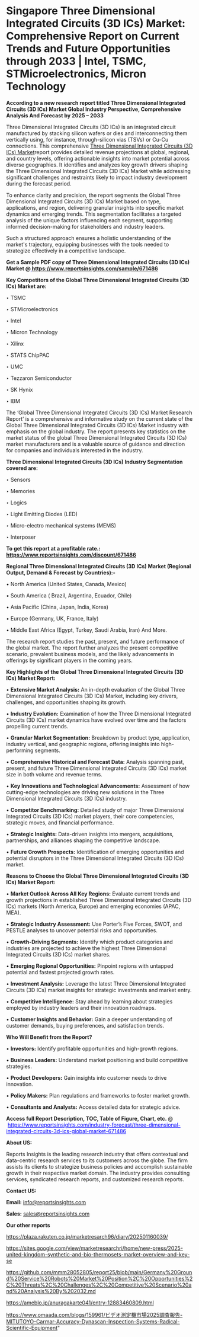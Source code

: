 # Singapore Three Dimensional Integrated Circuits (3D ICs) Market: Comprehensive Report on Current Trends and Future Opportunities through 2033 | Intel, TSMC, STMicroelectronics, Micron Technology

<strong>According to a new research report titled Three Dimensional Integrated Circuits (3D ICs) Market Global Industry Perspective, Comprehensive Analysis And Forecast by 2025 – 2033</strong>

Three Dimensional Integrated Circuits (3D ICs) is an integrated circuit manufactured by stacking silicon wafers or dies and interconnecting them vertically using, for instance, through-silicon vias (TSVs) or Cu-Cu connections. This comprehensive <a href=https://www.reportsinsights.com/sample/671486>Three Dimensional Integrated Circuits (3D ICs) Market</a>report provides detailed revenue projections at global, regional, and country levels, offering actionable insights into market potential across diverse geographies. It identifies and analyzes key growth drivers shaping the Three Dimensional Integrated Circuits (3D ICs) Market while addressing significant challenges and restraints likely to impact industry development during the forecast period.

To enhance clarity and precision, the report segments the Global Three Dimensional Integrated Circuits (3D ICs) Market based on type, applications, and region, delivering granular insights into specific market dynamics and emerging trends. This segmentation facilitates a targeted analysis of the unique factors influencing each segment, supporting informed decision-making for stakeholders and industry leaders.

Such a structured approach ensures a holistic understanding of the market's trajectory, equipping businesses with the tools needed to strategize effectively in a competitive landscape.

<strong>Get a Sample PDF copy of Three Dimensional Integrated Circuits (3D ICs) Market </strong><strong>@<a href=https://www.reportsinsights.com/sample/671486 style=color:#0000ff;> https://www.reportsinsights.com/sample/671486</a></strong></font>

<strong>Key Competitors of the Global Three Dimensional Integrated Circuits (3D ICs) Market are:</strong>

‣ TSMC

‣ STMicroelectronics

‣ Intel

‣ Micron Technology

‣ Xilinx

‣ STATS ChipPAC

‣ UMC

‣ Tezzaron Semiconductor

‣ SK Hynix

‣ IBM

The ‘Global Three Dimensional Integrated Circuits (3D ICs) Market Research Report’ is a comprehensive and informative study on the current state of the Global Three Dimensional Integrated Circuits (3D ICs) Market industry with emphasis on the global industry. The report presents key statistics on the market status of the global Three Dimensional Integrated Circuits (3D ICs) market manufacturers and is a valuable source of guidance and direction for companies and individuals interested in the industry.

<strong>Three Dimensional Integrated Circuits (3D ICs) Industry Segmentation covered are:</strong>

‣ Sensors

‣ Memories

‣ Logics

‣ Light Emitting Diodes (LED)

‣ Micro-electro mechanical systems (MEMS)

‣ Interposer

<strong>To get this report at a profitable rate.: <a href=https://www.reportsinsights.com/discount/671486 style=color:#0000ff;>https://www.reportsinsights.com/discount/671486</a></strong></font>

<strong>Regional Three Dimensional Integrated Circuits (3D ICs) Market (Regional Output, Demand &amp; Forecast by Countries):-</strong>

• North America (United States, Canada, Mexico)

• South America ( Brazil, Argentina, Ecuador, Chile)

• Asia Pacific (China, Japan, India, Korea)

• Europe (Germany, UK, France, Italy)

• Middle East Africa (Egypt, Turkey, Saudi Arabia, Iran) And More.

The research report studies the past, present, and future performance of the global market. The report further analyzes the present competitive scenario, prevalent business models, and the likely advancements in offerings by significant players in the coming years.

<strong>Key Highlights of the Global Three Dimensional Integrated Circuits (3D ICs) Market Report:</strong>

• <strong>Extensive Market Analysis:</strong> An in-depth evaluation of the Global Three Dimensional Integrated Circuits (3D ICs) Market, including key drivers, challenges, and opportunities shaping its growth.

• <strong>Industry Evolution:</strong> Examination of how the Three Dimensional Integrated Circuits (3D ICs) market dynamics have evolved over time and the factors propelling current trends.

• <strong>Granular Market Segmentation:</strong> Breakdown by product type, application, industry vertical, and geographic regions, offering insights into high-performing segments.

• <strong>Comprehensive Historical and Forecast Data:</strong> Analysis spanning past, present, and future Three Dimensional Integrated Circuits (3D ICs) market size in both volume and revenue terms.

• <strong>Key Innovations and Technological Advancements:</strong> Assessment of how cutting-edge technologies are driving new solutions in the Three Dimensional Integrated Circuits (3D ICs) industry.

• <strong>Competitor Benchmarking:</strong> Detailed study of major Three Dimensional Integrated Circuits (3D ICs) market players, their core competencies, strategic moves, and financial performance.

• <strong>Strategic Insights:</strong> Data-driven insights into mergers, acquisitions, partnerships, and alliances shaping the competitive landscape.

• <strong>Future Growth Prospects:</strong> Identification of emerging opportunities and potential disruptors in the Three Dimensional Integrated Circuits (3D ICs) market.

<strong>Reasons to Choose the Global Three Dimensional Integrated Circuits (3D ICs) Market Report:</strong>

• <strong>Market Outlook Across All Key Regions:</strong> Evaluate current trends and growth projections in established Three Dimensional Integrated Circuits (3D ICs) markets (North America, Europe) and emerging economies (APAC, MEA).

• <strong>Strategic Industry Assessment:</strong> Use Porter’s Five Forces, SWOT, and PESTLE analyses to uncover potential risks and opportunities.

• <strong>Growth-Driving Segments:</strong> Identify which product categories and industries are projected to achieve the highest Three Dimensional Integrated Circuits (3D ICs) market shares.

• <strong>Emerging Regional Opportunities:</strong> Pinpoint regions with untapped potential and fastest projected growth rates.

• <strong>Investment Analysis:</strong> Leverage the latest Three Dimensional Integrated Circuits (3D ICs) market insights for strategic investments and market entry.

• <strong>Competitive Intelligence:</strong> Stay ahead by learning about strategies employed by industry leaders and their innovation roadmaps.

• <strong>Customer Insights and Behavior:</strong> Gain a deeper understanding of customer demands, buying preferences, and satisfaction trends.

<strong>Who Will Benefit from the Report?</strong>

• <strong>Investors:</strong> Identify profitable opportunities and high-growth regions.

• <strong>Business Leaders:</strong> Understand market positioning and build competitive strategies.

• <strong>Product Developers:</strong> Gain insights into customer needs to drive innovation.

• <strong>Policy Makers:</strong> Plan regulations and frameworks to foster market growth.

• <strong>Consultants and Analysts:</strong> Access detailed data for strategic advice.
</ul>
<strong>Access full Report Description, TOC, Table of Figure, Chart, etc. </strong>@  <a href=https://www.reportsinsights.com/industry-forecast/three-dimensional-integrated-circuits-3d-ics-global-market-671486 style=color:#0000ff;>https://www.reportsinsights.com/industry-forecast/three-dimensional-integrated-circuits-3d-ics-global-market-671486</a></font>

<strong><strong>About US</strong>:</strong>

Reports Insights is the leading research industry that offers contextual and data-centric research services to its customers across the globe. The firm assists its clients to strategize business policies and accomplish sustainable growth in their respective market domain. The industry provides consulting services, syndicated research reports, and customized research reports.

<strong>Contact US:</strong>

<p class=""""><b>Email:</b> <a href=mailto:info@reportsinsights.com>info@reportsinsights.com</a></p>
<p class=""""><b>Sales:</b> <a href=mailto:sales@reportsinsights.com>sales@reportsinsights.com</a></p>

<strong>Our other reports</strong>

<a href=https://plaza.rakuten.co.jp/marketresarch96/diary/202501160039/>https://plaza.rakuten.co.jp/marketresarch96/diary/202501160039/</a>

<a href=https://sites.google.com/view/marketresearchri/home/new-press/2025-united-kingdom-synthetic-and-bio-thermosets-market-overview-and-key-se>https://sites.google.com/view/marketresearchri/home/new-press/2025-united-kingdom-synthetic-and-bio-thermosets-market-overview-and-key-se</a>

<a href=https://github.com/mmm28052805/report25/blob/main/Germany%20Ground%20Service%20Robots%20Market%20Position%2C%20Opportunities%2C%20Threats%2C%20Challenges%2C%20Competitive%20Scenario%20and%20Analysis%20By%202032.md>https://github.com/mmm28052805/report25/blob/main/Germany%20Ground%20Service%20Robots%20Market%20Position%2C%20Opportunities%2C%20Threats%2C%20Challenges%2C%20Competitive%20Scenario%20and%20Analysis%20By%202032.md</a>

<a href=https://ameblo.jp/anuragakarte041/entry-12883460809.html>https://ameblo.jp/anuragakarte041/entry-12883460809.html</a>

<a href=https://www.omaada.com/blogs/159961/ビデオ測定機市場2025調査報告-MITUTOYO-Carmar-Accuracy-Dynascan-Inspection-Systems-Radical-Scientific-Equipment>https://www.omaada.com/blogs/159961/ビデオ測定機市場2025調査報告-MITUTOYO-Carmar-Accuracy-Dynascan-Inspection-Systems-Radical-Scientific-Equipment</a>"
